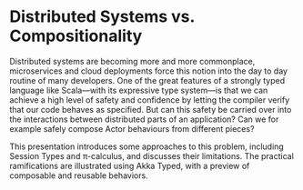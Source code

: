 # Distributed Systems vs. Compositionality

Distributed systems are becoming more and more commonplace, microservices and cloud deployments force this notion into the day to day routine of many developers. One of the great features of a strongly typed language like Scala—with its expressive type system—is that we can achieve a high level of safety and confidence by letting the compiler verify that our code behaves as specified. But can this safety be carried over into the interactions between distributed parts of an application? Can we for example safely compose Actor behaviours from different pieces?

This presentation introduces some approaches to this problem, including Session Types and π-calculus, and discusses their limitations. The practical ramifications are illustrated using Akka Typed, with a preview of composable and reusable behaviors.
